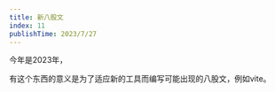```yaml
---
title: 新八股文
index: 11
publishTime: 2023/7/27
---
```


今年是2023年，

有这个东西的意义是为了适应新的工具而编写可能出现的八股文，例如vite。


